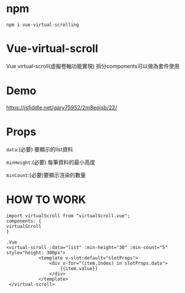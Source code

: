 # npm
`npm i vue-virtual-scrolling`


# Vue-virtual-scroll
Vue virtual-scroll(虛擬卷軸功能實現) 拆分components可以做為套件使用

# Demo
https://jsfiddle.net/gary75952/2m8epjsb/22/


# Props
`data`:(必要) 要顯示的list資料

`minHeight`:(必要) 每筆資料的最小高度

`minCount`:(必要)要顯示渲染的數量


# HOW TO WORK

```
import virtualScroll from "virtualScroll.vue";
components: {
virtualScroll
}

.Vue
<virtual-scroll :data="list" :min-height="30" :min-count="5" style="height: 300px">
            <template v-slot:default="slotProps">
                <div v-for="(item,index) in slotProps.data">
                    {{item.value}}
                </div>
            </template>
 </virtual-scroll>

